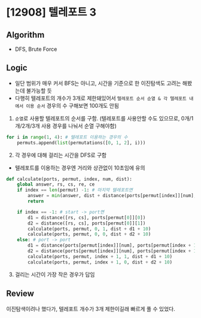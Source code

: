 # [12908] 텔레포트 3
## Algorithm
- DFS, Brute Force
## Logic
- 일단 범위가 매우 커서 BFS는 아니고, 시간을 기준으로 한 이진탐색도 고려는 해봤는데 불가능할 듯
- 다행히 텔레포트의 개수가 3개로 제한돼있어서 ```텔레포트 순서 순열 & 각 텔레포트 내에서 이용 순서``` 경우의 수 구해보면 100개도 안됨
1. ```순열```로 사용할 텔레포트의 순서를 구함. (텔레포트를 사용안할 수도 있으므로, 0개/1개/2개/3개 사용 경우를 나눠서 순열 구해야함)
```python
for i in range(1, 4): # 텔레포트 이용하는 경우의 수
    permuts.append(list(permutations([0, 1, 2], i)))
```
2. 각 경우에 대해 걸리는 시간을 DFS로 구함
- 텔레포트를 이용하는 경우엔 거리와 상관없이 10초임에 유의
```python
def calculate(ports, permut, index, num, dist):
    global answer, rs, cs, re, ce
    if index == len(permut) -1: # 마지막 텔레포트면
        answer = min(answer, dist + distance(ports[permut[index]][num], [re, ce]))
        return

    if index == -1: # start -> port면
        d1 = distance([rs, cs], ports[permut[0]][0])
        d2 = distance([rs, cs], ports[permut[0]][1])
        calculate(ports, permut, 0, 1, dist + d1 + 10)
        calculate(ports, permut, 0, 0, dist + d2 + 10)
    else: # port -> port
        d1 = distance(ports[permut[index]][num], ports[permut[index + 1]][0])
        d2 = distance(ports[permut[index]][num], ports[permut[index + 1]][1])
        calculate(ports, permut, index + 1, 1, dist + d1 + 10)
        calculate(ports, permut, index + 1, 0, dist + d2 + 10)
```
3. 걸리는 시간이 가장 작은 경우가 답임

## Review
이진탐색이려나 했다가, 텔레포트 개수가 3개 제한이길래 빠르게 풀 수 있었다.
